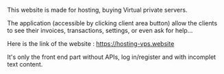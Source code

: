 This website is made for hosting, buying Virtual private servers.

The application (accessible by clicking client area button) allow the clients to see their invoices, transactions, settings, or even ask for help...

Here is the link of the website : https://hosting-vps.website

It's only the front end part without APIs, log in/register and with incomplet text content.
